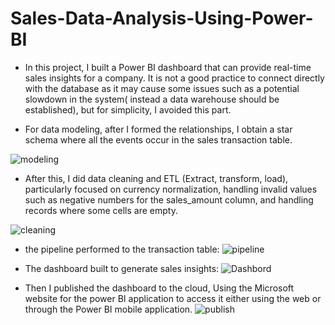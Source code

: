 # Sales-Data-Analysis-Using-Power-BI
* In this project, I built a Power BI dashboard that can provide real-time sales insights for a company.
It is not a good practice to connect directly with the database as it may cause some issues such as a potential slowdown in the system( instead a data warehouse should be established), but for simplicity, I avoided this part. 

* For data modeling, after I formed the relationships, I obtain a star schema where all the events occur in the sales transaction table.

![modeling](https://user-images.githubusercontent.com/67188835/118291545-67147500-b4e0-11eb-9f56-3e4ed99c899e.PNG)

* After this, I did data cleaning and ETL (Extract, transform, load), particularly focused on currency normalization, handling invalid values such as negative numbers for the sales_amount column, and handling records where some cells are empty. 

![cleaning](https://user-images.githubusercontent.com/67188835/118291986-d8ecbe80-b4e0-11eb-8a45-119fcd9bd99e.PNG)



* the pipeline performed to the transaction table:
![pipeline](https://user-images.githubusercontent.com/67188835/118292350-341eb100-b4e1-11eb-8b04-0fa56287f8e6.PNG)





* The dashboard built to generate sales insights:
![Dashbord](https://user-images.githubusercontent.com/67188835/118292606-79db7980-b4e1-11eb-9624-cb2b6cc06a5e.PNG)

* Then I published the dashboard to the cloud, Using the Microsoft website for the power BI application to access it either using the web or through the Power BI mobile application.
![publish](https://user-images.githubusercontent.com/67188835/118293152-071ece00-b4e2-11eb-9a48-0986c4219ac0.PNG)




